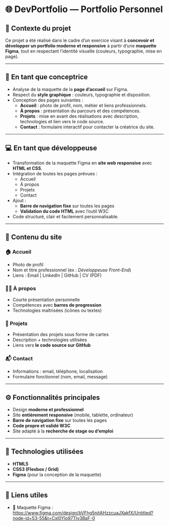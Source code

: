 # 🌐 DevPortfolio — Portfolio Personnel

## 🧩 Contexte du projet

Ce projet a été réalisé dans le cadre d’un exercice visant à **concevoir et développer un portfolio moderne et responsive** à partir d’une **maquette Figma**, tout en respectant l’identité visuelle (couleurs, typographie, mise en page).

---

## 🎨 En tant que conceptrice

- Analyse de la maquette de la **page d’accueil** sur Figma.  
- Respect du **style graphique** : couleurs, typographie et disposition.  
- Conception des pages suivantes :
  - **Accueil** : photo de profil, nom, métier et liens professionnels.  
  - **À propos** : présentation du parcours et des compétences.  
  - **Projets** : mise en avant des réalisations avec description, technologies et lien vers le code source.  
  - **Contact** : formulaire interactif pour contacter la créatrice du site.

---

## 💻 En tant que développeuse

- Transformation de la maquette Figma en **site web responsive** avec **HTML et CSS**.  
- Intégration de toutes les pages prévues :
  - Accueil  
  - À propos  
  - Projets  
  - Contact  
- Ajout :
  - **Barre de navigation fixe** sur toutes les pages  
  - **Validation du code HTML** avec l’outil W3C  
- Code structuré, clair et facilement personnalisable.

---

## 📑 Contenu du site

### 🏠 Accueil
- Photo de profil  
- Nom et titre professionnel (ex : *Développeuse Front-End*)  
- Liens : Email | LinkedIn | GitHub | CV (PDF)

### 👩‍💻 À propos
- Courte présentation personnelle  
- Compétences avec **barres de progression**  
- Technologies maîtrisées (icônes ou textes)

### 🚀 Projets
- Présentation des projets sous forme de cartes  
- Description + technologies utilisées  
- Liens vers **le code source sur GitHub**

### 📬 Contact
- Informations : email, téléphone, localisation  
- Formulaire fonctionnel (nom, email, message)

---

## ⚙️ Fonctionnalités principales

- Design **moderne et professionnel**  
- Site **entièrement responsive** (mobile, tablette, ordinateur)  
- **Barre de navigation fixe** sur toutes les pages  
- **Code propre et validé W3C**  
- Site adapté à la **recherche de stage ou d’emploi**

---

## 🧠 Technologies utilisées

- **HTML5**  
- **CSS3 (Flexbox / Grid)**  
- **Figma** (pour la conception de la maquette)

---

## 🔗 Liens utiles

- 🎨 Maquette Figma : https://www.figma.com/design/bVFhg5nitAHzzcuaJXakfX/Untitled?node-id=53-55&t=CxI0Ylo97TIv3BaF-0 


